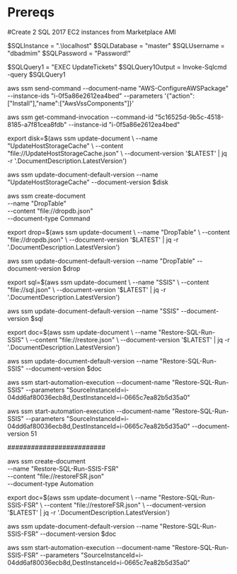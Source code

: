 # Prereqs
#Create 2 SQL 2017 EC2 instances from Marketplace AMI

$SQLInstance = ".\localhost"
$SQLDatabase = "master"
$SQLUsername = "dbadmim"
$SQLPassword = "Password!" 

$SQLQuery1 = "EXEC UpdateTickets"
$SQLQuery1Output = Invoke-Sqlcmd -query $SQLQuery1 

aws ssm send-command --document-name "AWS-ConfigureAWSPackage" --instance-ids "i-0f5a86e2612ea4bed" --parameters '{"action":["Install"],"name":["AwsVssComponents"]}'

aws ssm get-command-invocation --command-id "5c16525d-9b5c-4518-8185-a7f81cea8fdb" --instance-id "i-0f5a86e2612ea4bed"

export disk=$(aws ssm update-document \
    --name "UpdateHostStorageCache" \
    --content "file://UpdateHostStorageCache.json" \
    --document-version '$LATEST' | jq -r '.DocumentDescription.LatestVersion')

aws ssm update-document-default-version --name "UpdateHostStorageCache" --document-version $disk

aws ssm create-document \
    --name "DropTable" \
    --content "file://dropdb.json" \
    --document-type Command

export drop=$(aws ssm update-document \
    --name "DropTable" \
    --content "file://dropdb.json" \
    --document-version '$LATEST' | jq -r '.DocumentDescription.LatestVersion')

aws ssm update-document-default-version --name "DropTable" --document-version $drop


export sql=$(aws ssm update-document \
    --name "SSIS" \
    --content "file://sql.json" \
    --document-version '$LATEST' | jq -r '.DocumentDescription.LatestVersion')

aws ssm update-document-default-version --name "SSIS" --document-version $sql

export doc=$(aws ssm update-document \
    --name "Restore-SQL-Run-SSIS" \
    --content "file://restore.json" \
    --document-version '$LATEST' | jq -r '.DocumentDescription.LatestVersion')

aws ssm update-document-default-version --name "Restore-SQL-Run-SSIS" --document-version $doc

aws ssm start-automation-execution --document-name "Restore-SQL-Run-SSIS" --parameters "SourceInstanceId=i-04dd6af80036ecb8d,DestInstanceId=i-0665c7ea82b5d35a0"

aws ssm start-automation-execution --document-name "Restore-SQL-Run-SSIS" --parameters "SourceInstanceId=i-04dd6af80036ecb8d,DestInstanceId=i-0665c7ea82b5d35a0" --document-version 51

#########################

aws ssm create-document \
    --name "Restore-SQL-Run-SSIS-FSR" \
    --content "file://restoreFSR.json" \
    --document-type Automation


export doc=$(aws ssm update-document \
    --name "Restore-SQL-Run-SSIS-FSR" \
    --content "file://restoreFSR.json" \
    --document-version '$LATEST' | jq -r '.DocumentDescription.LatestVersion')

aws ssm update-document-default-version --name "Restore-SQL-Run-SSIS-FSR" --document-version $doc

aws ssm start-automation-execution --document-name "Restore-SQL-Run-SSIS-FSR" --parameters "SourceInstanceId=i-04dd6af80036ecb8d,DestInstanceId=i-0665c7ea82b5d35a0"